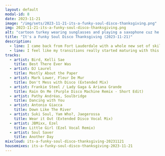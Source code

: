 ```yaml
---
layout: default
modal-id: 8
date: 2023-11-21
image: "/img/sets/2023-11-21-its-a-funky-soul-disco-thanksgiving.png"
img: 2023-11-21-its-a-funky-soul-disco-thanksgiving.png
alt: "cartoon turkey wearing sunglasses and playing a saxophone cuz he funky and got soul"
title: "It's a Funky Soul Disco Thanksgiving (2023-11-21)"
description:
  - line: I came back from Fort Lauderdale with a whole new set of skills. <a href="https://dylandrazen.com/">Dylan</a> spent several hours with me, showing me the processes and techniques he uses. I was very excited to learn that we did a lot of things similarly - it was exciting because nobody specifically <i>taught me</i> to do things the way I did... so it was kinda cool to learn that I instinctively did things similar to how someone with 30 years of experience does it.
  - line: I feel like my transitions really started maturing with this set. Probably the biggest issue remaining now (other than rushing like a seventeen year old having sex for the first time - which is why it took me four tries to get through this set without making any painful errors!) is that I'm still really learning my music library, so my sequencing is pretty much random. Once I start thoughtfully and carefully planning out sets, this shit'll be insane.
tracks:
  - artist: Bird, Kelli Sae
    title: Best There Ever Was
  - artist: DJ Laurel
    title: Mostly About the Paper
  - artist: Mark Lower, Fleur De Mur
    title: Don't Mess with Disco (Extended Mix)
  - artist: Frankie Steel / Lady Gaga & Ariana Grande
    title: Rain On Me (Purple Disco Machine Remix - Short Edit)
  - artist: Pathy Andréas, Soulbridge
    title: Dancing with You
  - artist: Antonio Giacca
    title: Down Like The River
  - artist: Suki Soul, Yam Who?, Jaegerossa
    title: Wear it Out (Extended Disco Vocal Mix)
  - artist: JBMixx, Ezel
    title: Little Girl (Ezel Vocal Remix)
  - artist: Soul Saver
    title: Another Day
mixcloud: its-a-funky-soul-disco-thanksgiving-20231121
housemixes: its-a-funky-soul-disco-thanksgiving-2023-11-21
---
```

